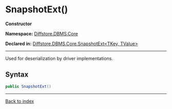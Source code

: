 # SnapshotExt()

**Constructor**

**Namespace:** [Diffstore.DBMS.Core](Diffstore.DBMS.Core.md)

**Declared in:** [Diffstore.DBMS.Core.SnapshotExt&lt;TKey, TValue&gt;](Diffstore.DBMS.Core.SnapshotExt{TKey,TValue}.md)

------



Used for deserialization by driver implementations.


## Syntax

```csharp
public SnapshotExt()
```

------

[Back to index](index.md)